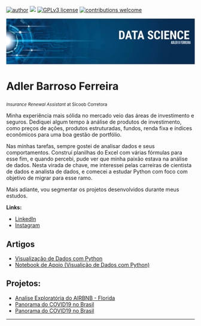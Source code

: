 [![author](https://img.shields.io/badge/author-adlerbf-red.svg)](https://www.linkedin.com/in/adler-barroso-ferreira-790323144) [![](https://img.shields.io/badge/python-3.7+-blue.svg)](https://www.python.org/downloads/release/python-365/) [![GPLv3 license](https://img.shields.io/badge/License-GPLv3-blue.svg)](http://perso.crans.org/besson/LICENSE.html) [![contributions welcome](https://img.shields.io/badge/contributions-welcome-brightgreen.svg?style=flat)](https://github.com/carlosfab/data_science/issues)

<p align="center">
  <img src="https://github.com/adlerabf/Data_Science_Course_Projects/blob/main/BANNER_ADLER.png" >
</p>

# Adler Barroso Ferreira
<sub>*Insurance Renewal Assistant* at Sicoob Corretora </sub>

Minha experiência mais sólida no mercado veio das áreas de investimento e seguros. Dediquei algum tempo à análise de produtos de investimento, como preços de ações, produtos estruturadas, fundos, renda fixa e índices econômicos para uma boa gestão de portfólio.

Nas minhas tarefas, sempre gostei de analisar dados e seus comportamentos. Construí planilhas do Excel com várias fórmulas para esse fim, e quando percebi, pude ver que minha paixão estava na análise de dados. Nesta virada de chave, me interessei pelas carreiras de cientista de dados e analista de dados, e comecei a estudar Python com foco com objetivo de migrar para esse ramo. 

Mais adiante, vou segmentar os projetos desenvolvidos durante meus estudos.


**Links:**
* [LinkedIn](https://www.linkedin.com/in/adler-barroso-ferreira-790323144)
* [Instagram](https://www.instagram.com/adler.abf/)

## Artigos
* [Visualização de Dados com Python](https://www.linkedin.com/pulse/data-science-visualiza%25C3%25A7%25C3%25A3o-de-dados-com-python-adler-barroso-ferreira)
 * [Notebook de Apoio (Visualição de Dados com Python)](https://colab.research.google.com/drive/1g7oLrLbM9_kqkUq9Z4N-69Xc63rKs4Rb?usp=sharing)


## Projetos:
* [Analise Exploratória do AIRBNB - Florida](https://github.com/adlerabf/Data_Science_Course_Projects/blob/main/Analisando_os_Dados_do_Airbnb_Florida.ipynb)
* [Panorama do COVID19 no Brasil](https://colab.research.google.com/drive/1iRzyj2BaAI7wrLIItF3fQcQyioTiI4F8?usp=sharing)
* [Panorama do COVID19 no Brasil](https://colab.research.google.com/drive/1iRzyj2BaAI7wrLIItF3fQcQyioTiI4F8?usp=sharing)
---
